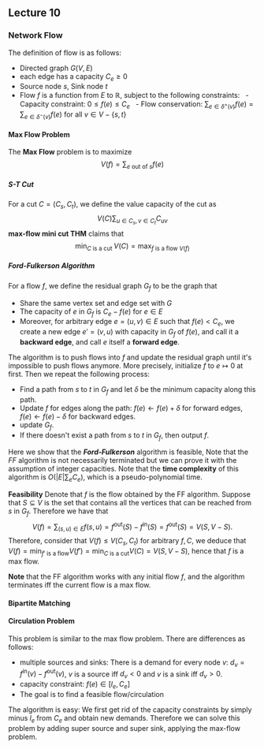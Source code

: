 ## Lecture 10
### Network Flow
The definition of flow is as follows:
- Directed graph $G(V,E)$
- each edge has a capacity $C_e\ge 0$
- Source node $s$, Sink node $t$
- Flow $f$ is a function from $E$ to $\mathbb{R}$, subject to the following constraints:
  - Capacity constraint: $0\le f(e)\le C_e$
  - Flow conservation: $\sum_{e\in\delta^{+}(v)}f(e)=\sum_{e\in\delta^{-}(v)}f(e)$ for all $v\in V-\{s,t\}$
#### Max Flow Problem
The **Max Flow** problem is to maximize 
$$V(f)=\sum_{e \text{ out of }s}f(e)$$
##### S-T Cut
For a cut $C=(C_s,C_t)$, we define the value capacity of the cut as 
$$V(C)\sum_{u\in C_s,v\in C_t}C_{uv}$$
**max-flow mini cut THM** claims that $$\min_{C\text{ is a cut }}V(C)=\max_{f\text{ is a flow }V(f)}$$

##### Ford-Fulkerson Algorithm
For a flow $f$, we define the residual graph $G_f$ to be the graph that
- Share the same vertex set and edge set with $G$
- The capacity of $e$ in $G_f$ is $C_e-f(e)$ for $e\in E$
- Moreover, for arbitrary edge $e=(u,v)\in E$ such that $f(e)<C_e$, we create a new edge $e'=(v,u)$ with capacity in $G_f$ of $f(e)$, and call it a **backward edge**, and call $e$ itself a **forward edge**.

The algorithm is to push flows into $f$ and update the residual graph until it's impossible to push flows anymore. More precisely, initialize $f$ to $e\mapsto 0$ at first. Then we repeat the following process:
- Find a path from $s$ to $t$ in $G_f$ and let $\delta$ be the minimum capacity along this path.
- Update $f$ for edges along the path: $f(e)\leftarrow f(e)+\delta$ for forward edges, $f(e)\leftarrow f(e)-\delta$ for backward edges.
- update $G_f$.
- If there doesn't exist a path from $s$ to $t$ in $G_f$, then output $f$.

Here we show that the ***Ford-Fulkerson*** algorithm is feasible, Note that the *FF* algorithm is not necessarily terminated but we can prove it with the assumption of integer capacities. Note that the **time complexity** of this algorithm is $O(|E|\sum_{e}C_e)$, which is a pseudo-polynomial time.

**Feasibility** Denote that $f$ is the flow obtained by the FF algorithm. Suppose that $S\subseteq V$ is the set that contains all the vertices that can be reached from $s$ in $G_f$. Therefore we have that 
$$V(f)=\sum_{(s,u)\in E}f(s,u)=f^{\text{out}}(S)-f^{\text{in}}(S)=f^\text{out}(S)=V(S,V-S).$$
Therefore, consider that $V(f)\le V(C_s,C_t)$ for arbitrary $f,C$, we deduce that $V(f)=\min_{f'\text{ is a flow}}V(f')=\min_{C\text{ is a cut}}V(C)=V(S,V-S)$, hence that $f$ is a max flow.

**Note** that the FF algorithm works with any initial flow $f$, and the algorithm terminates iff the current flow is a max flow.
#### Bipartite Matching
#### Circulation Problem
This problem is similar to the max flow problem. There are differences as follows:
- multiple sources and sinks: There is a demand for every node $v$: $d_v=f^\text{in}(v)-f^\text{out}(v)$, $v$ is a source iff $d_v<0$ and $v$ is a sink iff $d_v>0$.
- capacity constraint: $f(e)\in[l_e,C_e]$
- The goal is to find a feasible flow/circulation

The algorithm is easy: We first get rid of the capacity constraints by simply minus $l_e$ from $C_e$ and obtain new demands. Therefore we can solve this problem by adding super source and super sink, applying the max-flow problem.